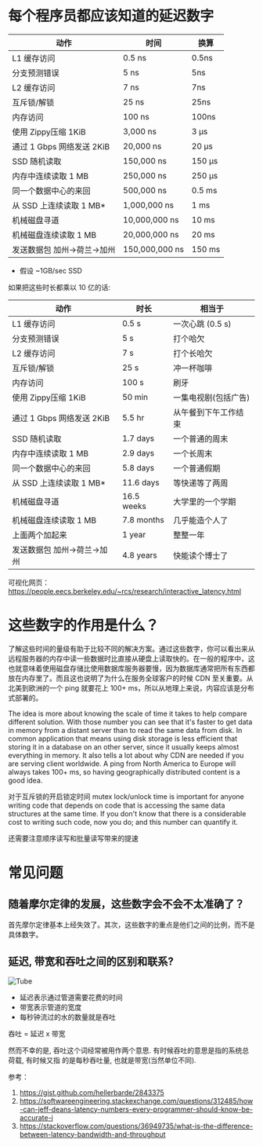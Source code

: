 # 每个程序员都应该知道的延迟数字

<!--
ID: b5e72596-ec29-492e-b61c-572ff3e761d9
Status: publish
Date: 2018-07-23T20:40:52
Modified: 2020-05-16T11:21:15
wp_id: 166
-->

动作                        | 时间           | 换算
----------------------------|----------------| ---
L1 缓存访问                 | 0.5 ns         | 0.5ns
分支预测错误                | 5 ns           | 5ns
L2 缓存访问                 | 7 ns           | 7ns
互斥锁/解锁                 | 25 ns          | 25ns
内存访问                    | 100 ns         | 100ns
使用 Zippy压缩 1KiB         | 3,000 ns       | 3 µs
通过 1 Gbps 网络发送 2KiB   | 20,000 ns      | 20 µs
SSD 随机读取                | 150,000 ns     | 150 µs
内存中连续读取 1 MB         | 250,000 ns     | 250 µs
同一个数据中心的来回        | 500,000 ns     | 0.5 ms
从 SSD 上连续读取 1 MB*     | 1,000,000 ns   | 1 ms
机械磁盘寻道                | 10,000,000 ns  | 10 ms
机械磁盘连续读取 1 MB       | 20,000,000 ns  | 20 ms
发送数据包 加州->荷兰->加州 | 150,000,000 ns | 150 ms

* 假设 ~1GB/sec SSD

如果把这些时长都乘以 10 亿的话:

动作                        | 时长       | 相当于
----------------------------| -----------| ----
L1 缓存访问                 | 0.5 s      | 一次心跳 (0.5 s)
分支预测错误                | 5 s        | 打个哈欠
L2 缓存访问                 | 7 s        | 打个长哈欠
互斥锁/解锁                 | 25 s       | 冲一杯咖啡
内存访问                    | 100 s      | 刷牙
使用 Zippy压缩 1KiB         | 50 min     | 一集电视剧(包括广告)
通过 1 Gbps 网络发送 2KiB   | 5.5 hr     | 从午餐到下午工作结束
SSD 随机读取                | 1.7 days   | 一个普通的周末
内存中连续读取 1 MB         | 2.9 days   | 一个长周末
同一个数据中心的来回        | 5.8 days   | 一个普通假期
从 SSD 上连续读取 1 MB*     | 11.6 days  | 等快递等了两周
机械磁盘寻道                | 16.5 weeks | 大学里的一个学期
机械磁盘连续读取 1 MB       | 7.8 months | 几乎能造个人了
上面两个加起来              | 1 year     | 整整一年
发送数据包 加州->荷兰->加州 | 4.8 years  | 快能读个博士了



可视化网页：
https://people.eecs.berkeley.edu/~rcs/research/interactive_latency.html

# 这些数字的作用是什么？

了解这些时间的量级有助于比较不同的解决方案。通过这些数字，你可以看出来从远程服务器的内存中读一些数据时比直接从硬盘上读取快的。在一般的程序中，这也就意味着使用磁盘存储比使用数据库服务器要慢，因为数据库通常把所有东西都放在内存里了。而且这也说明了为什么在服务全球客户的时候 CDN 至关重要。从北美到欧洲的一个 ping 就要花上 100+ ms，所以从地理上来说，内容应该是分布式部署的。

The idea is more about knowing the scale of time it takes to help compare different solution. With those number you can see that it's faster to get data in memory from a distant server than to read the same data from disk. In common application that means using disk storage is less efficient that storing it in a database on an other server, since it usually keeps almost everything in memory. It also tells a lot about why CDN are needed if you are serving client worldwide. A ping from North America to Europe will always takes 100+ ms, so having geographically distributed content is a good idea.

对于互斥锁的开启锁定时间
mutex lock/unlock time is important for anyone writing code that depends on code that is accessing the same data structures at the same time. If you don't know that there is a considerable cost to writing such code, now you do; and this number can quantify it.

还需要注意顺序读写和批量读写带来的提速

# 常见问题

## 随着摩尔定律的发展，这些数字会不会不太准确了？

首先摩尔定律基本上经失效了。其次，这些数字的重点是他们之间的比例，而不是具体数字。

## 延迟, 带宽和吞吐之间的区别和联系?

![Tube](https://i.stack.imgur.com/IMknJ.jpg)

- 延迟表示通过管道需要花费的时间
- 带宽表示管道的宽度
- 每秒钟流过的水的数量就是吞吐

吞吐 = 延迟 x 带宽

然而不幸的是, 吞吐这个词经常被用作两个意思. 有时候吞吐的意思是指的系统总荷载, 有时候又指
的是每秒吞吐量, 也就是带宽(当然单位不同).


参考：

1. https://gist.github.com/hellerbarde/2843375 
2. https://softwareengineering.stackexchange.com/questions/312485/how-can-jeff-deans-latency-numbers-every-programmer-should-know-be-accurate-i
3. https://stackoverflow.com/questions/36949735/what-is-the-difference-between-latency-bandwidth-and-throughput